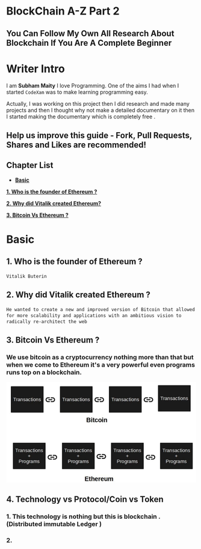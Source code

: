 # BlockChain A-Z Part 2
## You Can Follow My Own All Research About Blockchain If You Are A Complete Beginner

# Writer Intro
I am **Subham Maity**
I love Programming. One of the aims I had when I started ```CodeXam``` was to make learning programming easy.

Actually, I was working on this project then I did research and made many projects and then I thought why not make a detailed documentary on it then I started making the documentary which is completely free .
## Help us improve this guide - **Fork, Pull Requests, Shares and Likes are recommended**!

## Chapter List
* [**Basic**](#basic)

[**1. Who is the founder of Ethereum ?**](#1-who-is-the-founder-of-ethereum-)

[**2. Why did Vitalik created Ethereum?**](#2-why-did-vitalik-created-ethereum-)

[**3. Bitcoin Vs Ethereum ?**](#3-bitcoin-vs-ethereum-)


# Basic 

## 1. Who is the founder of Ethereum ?
```text
Vitalik Buterin
```
## 2. Why did Vitalik created Ethereum ? 
```text
He wanted to create a new and improved version of Bitcoin that allowed for more scalability and applications with an ambitious vision to radically re-architect the web
```
## 3. Bitcoin Vs Ethereum ? 

### We use bitcoin as a cryptocurrency nothing more than that but when we come to Ethereum it's a very powerful even programs runs top on a blockchain.

<p align="center">
        <img src="https://github.com/Subham-Maity/ethereum-tutorial/blob/master/Image%20(ignore)/1.png?raw=true"/>
        </p>

## 4. Technology vs Protocol/Coin vs Token 

### 1. This technology is nothing but this is blockchain .(Distributed immutable Ledger )

### 2. 

